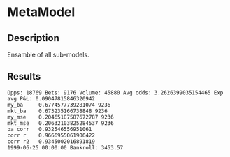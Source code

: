 # MetaModel

## Description

Ensamble of all sub-models.

## Results

```
Opps: 18769 Bets: 9176 Volume: 45880 Avg odds: 3.2626399035154465 Exp avg P&L: 0.09047815846320942
my_ba     0.6774577739281074 9236
mkt_ba    0.673235166738848 9236
my_mse    0.20465187587672787 9236
mkt_mse   0.20632103825284537 9236
ba corr   0.932546556951061
corr r    0.9666955061906422
corr r2   0.9345002016891819
1999-06-25 00:00:00 Bankroll: 3453.57
```
